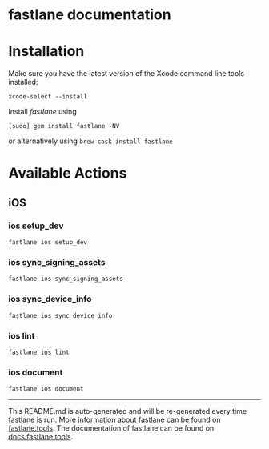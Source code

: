 fastlane documentation
================
# Installation

Make sure you have the latest version of the Xcode command line tools installed:

```
xcode-select --install
```

Install _fastlane_ using
```
[sudo] gem install fastlane -NV
```
or alternatively using `brew cask install fastlane`

# Available Actions
## iOS
### ios setup_dev
```
fastlane ios setup_dev
```

### ios sync_signing_assets
```
fastlane ios sync_signing_assets
```

### ios sync_device_info
```
fastlane ios sync_device_info
```

### ios lint
```
fastlane ios lint
```

### ios document
```
fastlane ios document
```


----

This README.md is auto-generated and will be re-generated every time [fastlane](https://fastlane.tools) is run.
More information about fastlane can be found on [fastlane.tools](https://fastlane.tools).
The documentation of fastlane can be found on [docs.fastlane.tools](https://docs.fastlane.tools).
